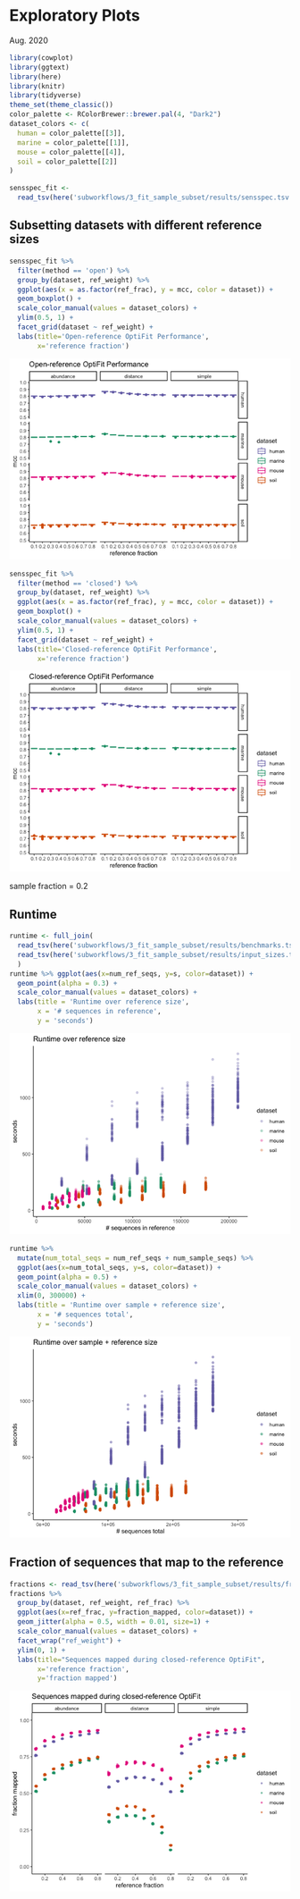 Exploratory Plots
================
Aug. 2020

``` r
library(cowplot)
library(ggtext)
library(here)
library(knitr)
library(tidyverse)
theme_set(theme_classic())
color_palette <- RColorBrewer::brewer.pal(4, "Dark2")
dataset_colors <- c(
  human = color_palette[[3]],
  marine = color_palette[[1]],
  mouse = color_palette[[4]],
  soil = color_palette[[2]]
)
```

``` r
sensspec_fit <-
  read_tsv(here('subworkflows/3_fit_sample_subset/results/sensspec.tsv'))
```

## Subsetting datasets with different reference sizes

``` r
sensspec_fit %>%
  filter(method == 'open') %>% 
  group_by(dataset, ref_weight) %>%
  ggplot(aes(x = as.factor(ref_frac), y = mcc, color = dataset)) +
  geom_boxplot() +
  scale_color_manual(values = dataset_colors) +
  ylim(0.5, 1) +
  facet_grid(dataset ~ ref_weight) +
  labs(title='Open-reference OptiFit Performance',
       x='reference fraction')
```

![](figures/fit_ref_frac_open-1.png)<!-- -->

``` r
sensspec_fit %>%
  filter(method == 'closed') %>% 
  group_by(dataset, ref_weight) %>%
  ggplot(aes(x = as.factor(ref_frac), y = mcc, color = dataset)) +
  geom_boxplot() +
  scale_color_manual(values = dataset_colors) +
  ylim(0.5, 1) +
  facet_grid(dataset ~ ref_weight) +
  labs(title='Closed-reference OptiFit Performance',
       x='reference fraction')
```

![](figures/fit_ref_frac_closed-1.png)<!-- -->

sample fraction = 0.2

## Runtime

``` r
runtime <- full_join(
  read_tsv(here('subworkflows/3_fit_sample_subset/results/benchmarks.tsv')),
  read_tsv(here('subworkflows/3_fit_sample_subset/results/input_sizes.tsv'))
  )
runtime %>% ggplot(aes(x=num_ref_seqs, y=s, color=dataset)) +
  geom_point(alpha = 0.3) +
  scale_color_manual(values = dataset_colors) +
  labs(title = 'Runtime over reference size',
       x = '# sequences in reference',
       y = 'seconds')
```

![](figures/runtime_ref_size-1.png)<!-- -->

``` r
runtime %>% 
  mutate(num_total_seqs = num_ref_seqs + num_sample_seqs) %>% 
  ggplot(aes(x=num_total_seqs, y=s, color=dataset)) +
  geom_point(alpha = 0.5) +
  scale_color_manual(values = dataset_colors) +
  xlim(0, 300000) +
  labs(title = 'Runtime over sample + reference size',
       x = '# sequences total',
       y = 'seconds')
```

![](figures/runtime_total_size-1.png)<!-- -->

## Fraction of sequences that map to the reference

``` r
fractions <- read_tsv(here('subworkflows/3_fit_sample_subset/results/fraction_reads_mapped.tsv'))
fractions %>% 
  group_by(dataset, ref_weight, ref_frac) %>% 
  ggplot(aes(x=ref_frac, y=fraction_mapped, color=dataset)) +
  geom_jitter(alpha = 0.5, width = 0.01, size=1) +
  scale_color_manual(values = dataset_colors) +
  facet_wrap("ref_weight") +
  ylim(0, 1) +
  labs(title="Sequences mapped during closed-reference OptiFit",
       x='reference fraction',
       y='fraction mapped')
```

![](figures/fraction_reads_mapped-1.png)<!-- -->

